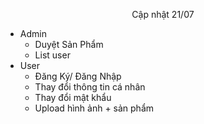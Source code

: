 [//]: # (# gluehand)

<p align="center">Cập nhật 21/07</p>
<ul>
    <li>Admin
    <ul>
        <li>Duyệt Sản Phẩm</li>
        <li>List user</li>
        </ul>    
</li>

<li>User 
    <ul>
    <li>Đăng Ký/ Đăng Nhập</li>
    <li>Thay đổi thông tin cá nhân</li>
    <li>Thay đổi mật khẩu</li>
    <li>Upload hình ảnh + sản phẩm</li>
    </ul>
</li>
</ul>
